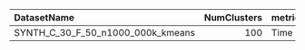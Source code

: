 | DatasetName                       |   NumClusters | metric   | baseline   | compare_suite   |   Single_Time |   Hybrid_Time |   Rel_Time |   Improvement_% |   n_pairs |
|:----------------------------------|--------------:|:---------|:-----------|:----------------|--------------:|--------------:|-----------:|----------------:|----------:|
| SYNTH_C_30_F_50_n1000_000k_kmeans |           100 | Time     | Single     | Hybrid          |       55.5888 |       72.4578 |    1.30346 |        -30.3459 |         7 |
